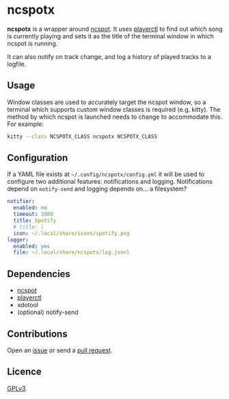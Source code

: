 # ncspotx

**ncspotx** is a wrapper around [ncspot](https://github.com/hrkfdn/ncspot). It uses [playerctl](https://github.com/altdesktop/playerctl) to find out which song is currently playing and sets it as the title of the terminal window in which ncspot is running.

It can also notify on track change, and log a history of played tracks to a logfile.

## Usage

Window classes are used to accurately target the ncspot window, so a terminal which supports custom window classes is required (e.g. kitty). The method by which ncspot is launched needs to change to accommodate this. For example:

```sh
kitty --class NCSPOTX_CLASS ncspotx NCSPOTX_CLASS
```

## Configuration

If a YAML file exists at  `~/.config/ncspotx/config.yml` it will be used to configure two additional features: notifications and logging. Notifications depend on `notify-send` and logging depends on... a filesystem?

```yaml
notifier:
  enabled: no
  timeout: 3000
  title: Spotify
  # title: ♪
  icon: ~/.local/share/icons/spotify.png
logger:
  enabled: yes
  file: ~/.local/share/ncspotx/log.jsonl
```

## Dependencies

- [ncspot](https://github.com/hrkfdn/ncspot)
- [playerctl](https://github.com/altdesktop/playerctl)
- xdotool
- (optional) notify-send

## Contributions

Open an [issue](https://github.com/crdx/ncspotx/issues) or send a [pull request](https://github.com/crdx/ncspotx/pulls).

## Licence

[GPLv3](LICENCE).
